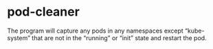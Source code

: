 # pod-cleaner
The program will capture any pods in any namespaces except “kube-system” that are not in the “running” or “init” state and restart the pod.
